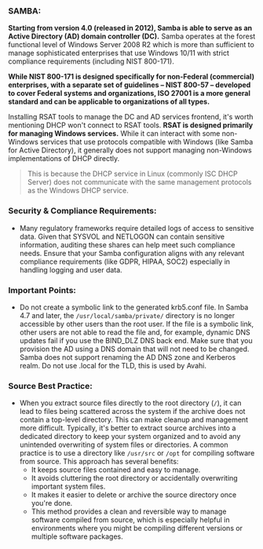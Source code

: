 ### SAMBA:

**Starting from version 4.0 (released in 2012), Samba is able to serve as an Active Directory (AD) domain controller (DC).** Samba operates at the forest functional level of Windows Server 2008 R2 which is more than sufficient to manage sophisticated enterprises that use Windows 10/11 with strict compliance requirements (including NIST 800-171).

**While NIST 800-171 is designed specifically for non-Federal (commercial) enterprises, with a separate set of guidelines – NIST 800-57 – developed to cover Federal systems and organizations, ISO 27001 is a more general standard and can be applicable to organizations of all types.**

Installing RSAT tools to manage the DC and AD services frontend, it's worth mentioning DHCP won't connect to RSAT tools. **RSAT is designed primarily for managing Windows services.** While it can interact with some non-Windows services that use protocols compatible with Windows (like Samba for Active Directory), it generally does not support managing non-Windows implementations of DHCP directly.

> This is because the DHCP service in Linux (commonly ISC DHCP Server) does not communicate with the same management protocols as the Windows DHCP service.

### Security & Compliance Requirements:

- Many regulatory frameworks require detailed logs of access to sensitive data. Given that SYSVOL and NETLOGON can contain sensitive information, auditing these shares can help meet such compliance needs. Ensure that your Samba configuration aligns with any relevant compliance requirements (like GDPR, HIPAA, SOC2) especially in handling logging and user data.

### Important Points:

- Do not create a symbolic link to the generated krb5.conf file. In Samba 4.7 and later, the `/usr/local/samba/private/` directory is no longer accessible by other users than the root user. If the file is a symbolic link, other users are not able to read the file and, for example, dynamic DNS updates fail if you use the BIND_DLZ DNS back end. Make sure that you provision the AD using a DNS domain that will not need to be changed. Samba does not support renaming the AD DNS zone and Kerberos realm. Do not use .local for the TLD, this is used by Avahi.

### Source Best Practice:

- When you extract source files directly to the root directory (`/`), it can lead to files being scattered across the system if the archive does not contain a top-level directory. This can make cleanup and management more difficult. Typically, it's better to extract source archives into a dedicated directory to keep your system organized and to avoid any unintended overwriting of system files or directories. A common practice is to use a directory like `/usr/src` or `/opt` for compiling software from source. This approach has several benefits:
  - It keeps source files contained and easy to manage.
  - It avoids cluttering the root directory or accidentally overwriting important system files.
  - It makes it easier to delete or archive the source directory once you're done.
  - This method provides a clean and reversible way to manage software compiled from source, which is especially helpful in environments where you might be compiling different versions or multiple software packages.
